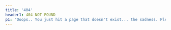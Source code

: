```yaml
---
title: '404'
header1: 404 NOT FOUND
p1: "Ooops.. You just hit a page that doesn't exist... the sadness. Please use our navigation to visit another page."
---
```

